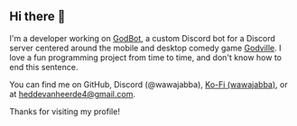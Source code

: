## Hi there 👋

I'm a developer working on [GodBot](https://github.com/Hedge4/godvillebot), a custom Discord bot for a Discord server centered around the mobile and desktop comedy game [Godville](https://godvillegame.com/login).
I love a fun programming project from time to time, and don't know how to end this sentence.

You can find me on GitHub, Discord (@wawajabba), [Ko-Fi (wawajabba)](https://ko-fi.com/wawajabba), or at [heddevanheerde4@gmail.com](mailto:heddevanheerde4@gmail.com).

Thanks for visiting my profile!

<!--
**Hedge4/Hedge4** is a ✨ _special_ ✨ repository because its `README.md` (this file) appears on your GitHub profile.

Here are some ideas to get you started:

- 🔭 I’m currently working on ...
- 🌱 I’m currently learning ...
- 👯 I’m looking to collaborate on ...
- 🤔 I’m looking for help with ...
- 💬 Ask me about ...
- 📫 How to reach me: ...
- 😄 Pronouns: ...
- ⚡ Fun fact: ...
-->
